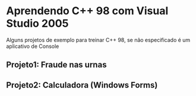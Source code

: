 # Aprendendo C++ 98 com Visual Studio 2005

Alguns projetos de exemplo para treinar C++ 98, se não especificado é um aplicativo de Console

## Projeto1: Fraude nas urnas

## Projeto2: Calculadora (Windows Forms)

